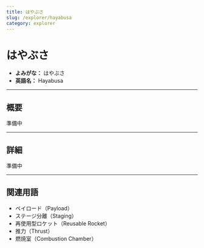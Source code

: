 ```yaml
---
title: はやぶさ
slug: /explorer/hayabusa
category: explorer
---
```


# はやぶさ

- **よみがな：** はやぶさ  
- **英語名：** Hayabusa  

---

## 概要

準備中  

---

## 詳細

準備中  

---

## 関連用語

- ペイロード（Payload）
- ステージ分離（Staging）
- 再使用型ロケット（Reusable Rocket）
- 推力（Thrust）
- 燃焼室（Combustion Chamber）
